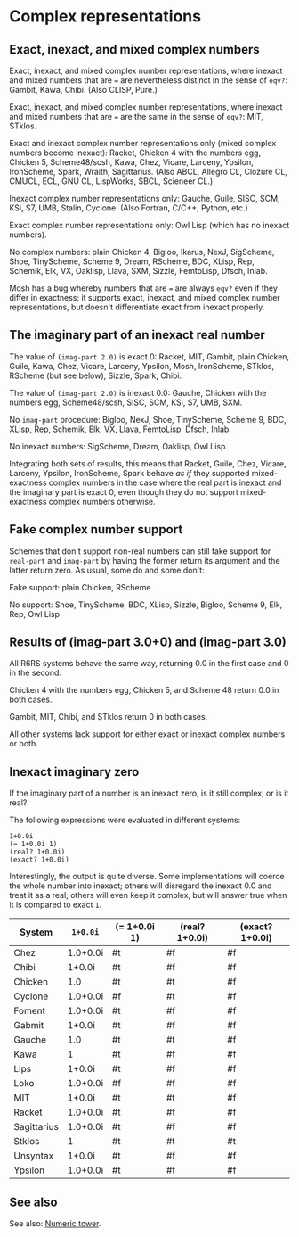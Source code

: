 # Complex representations

## Exact, inexact, and mixed complex numbers

Exact, inexact, and mixed complex number representations, where inexact and mixed numbers that are `=` are nevertheless distinct in the sense of `eqv?`: Gambit, Kawa, Chibi.  (Also CLISP, Pure.)

Exact, inexact, and mixed complex number representations, where inexact and mixed numbers that are `=` are the same in the sense of `eqv?`: MIT, STklos.

Exact and inexact complex number representations only (mixed complex numbers become inexact): Racket, Chicken 4 with the numbers egg, Chicken 5, Scheme48/scsh, Kawa, Chez, Vicare, Larceny, Ypsilon, IronScheme, Spark, Wraith, Sagittarius.  (Also ABCL, Allegro CL, Clozure CL, CMUCL, ECL, GNU CL, LispWorks, SBCL, Scieneer CL.)

Inexact complex number representations only: Gauche, Guile, SISC, SCM, KSi, S7, UMB, Stalin, Cyclone.  (Also Fortran, C/C++, Python, etc.)

Exact complex number representations only: Owl Lisp (which has no inexact numbers).

No complex numbers: plain Chicken 4, Bigloo, Ikarus, NexJ, SigScheme, Shoe, TinyScheme, Scheme 9, Dream, RScheme, BDC, XLisp, Rep, Schemik, Elk, VX, Oaklisp, Llava, SXM, Sizzle, FemtoLisp, Dfsch, Inlab.

Mosh has a bug whereby numbers that are `=` are always `eqv?` even if they differ in exactness; it supports exact, inexact, and mixed complex number representations, but doesn't differentiate exact from inexact properly.

## The imaginary part of an inexact real number

The value of `(imag-part 2.0)` is exact 0:  Racket, MIT, Gambit, plain Chicken, Guile, Kawa, Chez, Vicare, Larceny, Ypsilon, Mosh, IronScheme, STklos, RScheme (but see below), Sizzle, Spark, Chibi.

The value of `(imag-part 2.0)` is inexact 0.0:  Gauche, Chicken with the numbers egg, Scheme48/scsh, SISC, SCM, KSi, S7, UMB, SXM.

No `imag-part` procedure:  Bigloo, NexJ, Shoe, TinyScheme, Scheme 9, BDC, XLisp, Rep, Schemik, Elk, VX, Llava, FemtoLisp, Dfsch, Inlab.

No inexact numbers:  SigScheme, Dream, Oaklisp, Owl Lisp.

Integrating both sets of results, this means that Racket, Guile, Chez, Vicare, Larceny, Ypsilon, IronScheme, Spark behave *as if* they supported mixed-exactness complex numbers in the case where the real part is inexact and the imaginary part is exact 0, even though they do not support mixed-exactness complex numbers otherwise.

## Fake complex number support

Schemes that don't support non-real numbers can still fake support for `real-part` and `imag-part` by having the former return its argument and the latter return zero.  As usual, some do and some don't:

Fake support: plain Chicken, RScheme

No support: Shoe, TinyScheme, BDC, XLisp, Sizzle, Bigloo, Scheme 9, Elk, Rep, Owl Lisp

## Results of (imag-part 3.0+0) and (imag-part 3.0)

All R6RS systems behave the same way, returning 0.0 in the first case and 0 in the second.

Chicken 4 with the numbers egg, Chicken 5, and Scheme 48 return 0.0 in both cases.

Gambit, MIT, Chibi, and STklos return 0 in both cases.

All other systems lack support for either exact or inexact complex numbers or both.

## Inexact imaginary zero

If the imaginary part of a number is an inexact zero, is it still
complex, or is it real?

The following expressions were evaluated in different systems:

```
1+0.0i
(= 1+0.0i 1)
(real? 1+0.0i)
(exact? 1+0.0i)
```

Interestingly, the output is quite diverse. Some implementations will
coerce the whole number into inexact; others will disregard the inexact
0.0 and treat it as a real; others will even keep it complex, but will
answer true when it is compared to exact `1`.


| System      | `1+0.0i` | (= 1+0.0i 1) | (real? 1+0.0i) | (exact? 1+0.0i) |
|-------------|----------|--------------|----------------|-----------------|
| Chez        | 1.0+0.0i | #t           | #f             | #f              |
| Chibi       | 1+0.0i   | #t           | #f             | #f              |
| Chicken     | 1.0      | #t           | #t             | #f              |
| Cyclone     | 1.0+0.0i | #f           | #t             | #f              |
| Foment      | 1.0+0.0i | #t           | #f             | #f              |
| Gabmit      | 1+0.0i   | #t           | #f             | #f              |
| Gauche      | 1.0      | #t           | #t             | #f              |
| Kawa        | 1        | #t           | #f             | #f              |
| Lips        | 1+0.0i   | #t           | #f             | #f              |
| Loko        | 1.0+0.0i | #f           | #f             | #f              |
| MIT         | 1+0.0i   | #t           | #t             | #f              |
| Racket      | 1.0+0.0i | #t           | #f             | #f              |
| Sagittarius | 1.0+0.0i | #t           | #f             | #f              |
| Stklos      | 1        | #t           | #t             | #t              |
| Unsyntax    | 1+0.0i   | #t           | #f             | #f              |
| Ypsilon     | 1.0+0.0i | #t           | #f             | #f              |


## See also

See also: [Numeric tower](../numeric-tower/).
